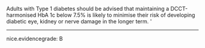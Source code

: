 Adults with Type 1 diabetes should be advised that maintaining a DCCT-harmonised HbA 1c below 7.5% is likely to minimise their risk of developing diabetic eye, kidney or nerve damage in the longer term.
'

---
 nice.evidencegrade: B
